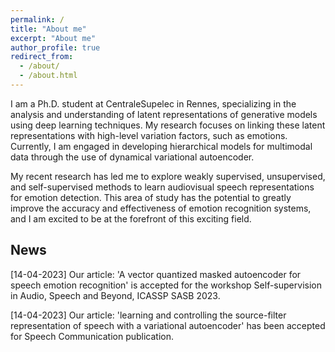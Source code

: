 ```yaml
---
permalink: /
title: "About me"
excerpt: "About me"
author_profile: true
redirect_from: 
  - /about/
  - /about.html
---
```


I am a Ph.D. student at CentraleSupelec in Rennes, specializing in the analysis and understanding of latent representations of generative models using deep learning techniques. My research focuses on linking these latent representations with high-level variation factors, such as emotions. Currently, I am engaged in developing hierarchical models for multimodal data through the use of dynamical variational autoencoder.

My recent research has led me to explore weakly supervised, unsupervised, and self-supervised methods to learn audiovisual speech representations for emotion detection. This area of study has the potential to greatly improve the accuracy and effectiveness of emotion recognition systems, and I am excited to be at the forefront of this exciting field.

## News 
[14-04-2023] Our article: 'A vector quantized masked autoencoder for speech emotion recognition' is accepted for the workshop Self-supervision in Audio, Speech and Beyond, ICASSP SASB 2023.

[14-04-2023] Our article: 'learning and controlling the source-filter representation of speech with a variational autoencoder' has been accepted for Speech Communication publication. 